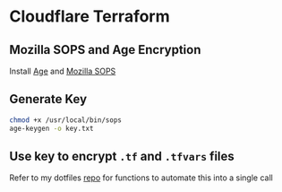 # Cloudflare Terraform
## Mozilla SOPS and Age Encryption
Install [Age](https://github.com/FiloSottile/age) and [Mozilla SOPS](https://github.com/getsops/sops)

## Generate Key
```sh
chmod +x /usr/local/bin/sops
age-keygen -o key.txt
```

## Use key to encrypt `.tf` and `.tfvars` files
Refer to my dotfiles [repo](https://github.com/erfianugrah/dotfiles/blob/windows/functions.zsh) for functions to automate this into a single call
